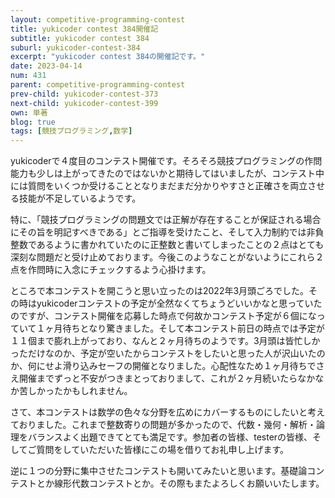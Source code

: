 ```yaml
---
layout: competitive-programming-contest
title: yukicoder contest 384開催記
subtitle: yukicoder contest 384
suburl: yukicoder-contest-384
excerpt: "yukicoder contest 384の開催記です。"
date: 2023-04-14
num: 431
parent: competitive-programming-contest
prev-child: yukicoder-contest-373
next-child: yukicoder-contest-399
own: 単著
blog: true
tags: [競技プログラミング,数学]
---
```


yukicoderで４度目のコンテスト開催です。そろそろ競技プログラミングの作問能力も少しは上がってきたのではないかと期待してはいましたが、コンテスト中には質問をいくつか受けることとなりまだまだ分かりやすさと正確さを両立させる技能が不足しているようです。

特に、「競技プログラミングの問題文では正解が存在することが保証される場合にその旨を明記すべきである」とご指導を受けたこと、そして入力制約では非負整数であるように書かれていたのに正整数と書いてしまったことの２点はとても深刻な問題だと受け止めております。今後このようなことがないようにこれら２点を作問時に入念にチェックするよう心掛けます。

ところで本コンテストを開こうと思い立ったのは2022年3月頭ごろでした。その時はyukicoderコンテストの予定が全然なくてちょうどいいかなと思っていたのですが、コンテスト開催を応募した時点で何故かコンテスト予定が６個になっていて１ヶ月待ちとなり驚きました。そして本コンテスト前日の時点では予定が１１個まで膨れ上がっており、なんと２ヶ月待ちのようです。3月頭は皆忙しかっただけなのか、予定が空いたからコンテストをしたいと思った人が沢山いたのか、何にせよ滑り込みセーフの開催となりました。心配性なため１ヶ月待ちでさえ開催までずっと不安がつきまとっておりまして、これが２ヶ月続いたらなかなか苦しかったかもしれません。

さて、本コンテストは数学の色々な分野を広めにカバーするものにしたいと考えておりました。これまで整数寄りの問題が多かったので、代数・幾何・解析・論理をバランスよく出題できてとても満足です。参加者の皆様、testerの皆様、そしてご質問をしていただいた皆様にこの場を借りてお礼申し上げます。

逆に１つの分野に集中させたコンテストも開いてみたいと思います。基礎論コンテストとか線形代数コンテストとか。その際もまたよろしくお願いいたします。
